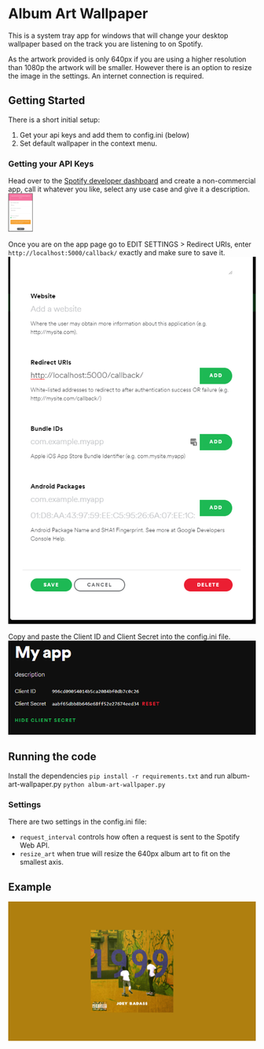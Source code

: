 # Album Art Wallpaper

This is a system tray app for windows that will change your desktop wallpaper based on the track you are listening to on Spotify.


As the artwork provided is only 640px if you are using a higher resolution than 1080p the artwork will be smaller. However there is an option to resize the image in the settings.
An internet connection is required.

## Getting Started
There is a short initial setup:

1. Get your api keys and add them to config.ini (below)
2. Set default wallpaper in the context menu.

### Getting your API Keys
Head over to the [Spotify developer dashboard](https://www.google.com) and create a non-commercial app, call it whatever you like, select any use case and give it a description.
<img src = readme_images/image1.png width=50>

Once you are on the app page go to EDIT SETTINGS > Redirect URIs, enter ``` http://localhost:5000/callback/ ``` exactly and make sure to save it.
![](readme_images/image2.png)

Copy and paste the Client ID and Client Secret into the config.ini file.
![](readme_images/image3.png)

## Running the code
Install the dependencies ```pip install -r requirements.txt``` and run album-art-wallpaper.py ```python album-art-wallpaper.py```

### Settings
There are two settings in the config.ini file:

- ```request_interval``` controls how often a request is sent to the Spotify Web API.
- ```resize_art``` when true will resize the 640px album art to fit on the smallest axis.

## Example
![](readme_images/example_wallpaper.png)

